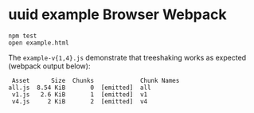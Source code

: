 # uuid example Browser Webpack

```
npm test
open example.html
```

The `example-v{1,4}.js` demonstrate that treeshaking works as expected (webpack output below):

```
 Asset      Size  Chunks             Chunk Names
all.js  8.54 KiB       0  [emitted]  all
 v1.js   2.6 KiB       1  [emitted]  v1
 v4.js     2 KiB       2  [emitted]  v4
```
